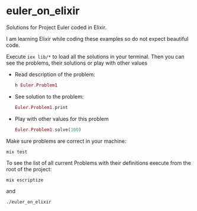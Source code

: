 euler_on_elixir
===============

Solutions for Project Euler coded in Elixir.

I am learning Elixir while coding these examples so do not expect
beautiful code.

Execute ``` iex lib/* ``` to load all the solutions in your terminal.
Then you can see the problems, their solutions or play with other values

* Read description of the problem:

  ```elixir
  h Euler.Problem1
  ```

* See solution to the problem:

  ```elixir
  Euler.Problem1.print
  ```

* Play with other values for this problem

  ```elixir
  Euler.Problem1.solve(100)
  ```

Make sure problems are correct in your machine:

```mix test```


To see the list of all current Problems with their definitions execute
from the root of the project:

```mix escriptize```

and 

```./euler_on_elixir```
